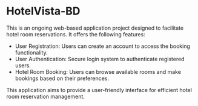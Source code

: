 # HotelVista-BD

This is an ongoing web-based application project designed to facilitate hotel room reservations. It offers the following features:

* User Registration: Users can create an account to access the booking functionality.
* User Authentication: Secure login system to authenticate registered users.
* Hotel Room Booking: Users can browse available rooms and make bookings based on their preferences.
  
This application aims to provide a user-friendly interface for efficient hotel room reservation management.
